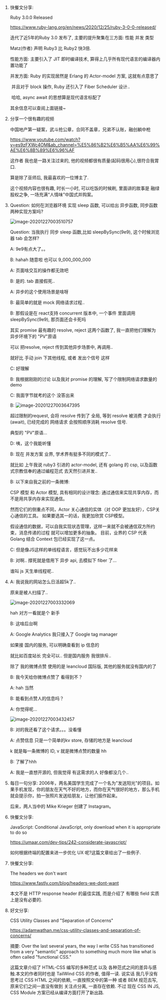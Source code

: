 1. 快餐文分享:

   Ruby 3.0.0 Released

   https://www.ruby-lang.org/en/news/2020/12/25/ruby-3-0-0-released/

   迭代了近5年的Ruby 3.0 发布了, 主要的提升聚集在三方面: 性能 并发 类型

   Matz(作者) 声明 Ruby3 比 Ruby2 快3倍. 

   性能方面: 主要引入了 JIT 即时编译技术, 算得上几乎所有现代语言的编译器内置功能了

   并发方面: Ruby 的实现居然是 Erlang 的 Actor-model 方案, 这就有点意思了

   ​         并且对于 block 操作, Ruby 还引入了 Fiber Scheduler 设计..

   ​		  哈哈, async await 的思想算是现代语言标配了

   其余信息可以查阅上面链接~

2. 分享一个很有趣的视频

   中国地产第一疑案，武斗抢公章，合同不盖章，兄弟不认账，融创躺中枪

   https://www.youtube.com/watch?v=es9zFXWc4OM&ab_channel=%E5%86%B2%E6%B5%AA%E6%99%AE%E6%8B%89%E6%96%AF

   这作者 我也是一路关注过来的, 他的视频都很有质量(起码很用心),很符合我胃口.

   算是除了巫师后, 我最喜欢的一位博主了.

   这个视频内容也很有趣, 时长一小时, 可以吃饭的时候刷, 里面讲的故事是 融绿股权之争, 一场充满“人情味”中国式并购案。 
   
3. Question: 如何在浏览器环境 实现 sleep 函数, 可以给出 异步函数, 同步函数 两种实现方案吗?

   ![image-20201227003510757](docs/image-20201227003510757.png)

   Question: 当我执行 同步 sleep 函数,比如 sleepBySync(9e9), 这个时候浏览器 tab 会怎样?

   A: 9e9有点大了。。

   B: hahah 随意啦 也可以 9_000_000_000

   A: 页面啥交互的操作都无效吧

   B: 是的. tab 直接假死..

   A: 异步的这个使用场景是啥呀

   B: 最简单的就是 mock 网络请求过程..

   B: 那假设是在 react支持  concurrent 版本中, 一个事件 里面调用 sleepBySync(9e9), 那页面还会卡死吗

   其实 promise 最有趣的 resolve, reject 这两个函数了, 我一直把他们理解为 异步环境下的 "PV"原语

   可以 把resolve, reject 传到其他异步场景中, 再调用..

   就好比 手动 join 下其他线程, 或者 发出个信号 这样

   C: 好理解

   B: 我根据刚刚的讨论 以及我对 promise 的理解, 写了个限制网络请求数量的demo

   C: 我面字节就考的这个 没答出来

   B: ![image-20201227003647395](docs/image-20201227003647395.png)

   超过限制的request, 会将 resolve 传到了 全局, 等到 resolve 被消费 才会执行(await),  已经完成的 网络请求 会按照顺序消耗 resolve 信号.

   典型的 "PV"原语...

   D: 咦，这个我能听懂

   B: 现在 并发方案 业界, 学术界有挺多不同的模式了..

   就比如 上午我说 ruby3 引进的 actor-model, 还有 golang 的 csp, 以及函数式宗教信奉的通过编程范式 去天然引进并发..

   B: 以下来自我之前的一条微博:

   CSP 模型 和 Actor 模型, 具有相同的设计理念:
   通过通信来实现共享内存，而不是用共享内存来实现通信。

   然而它们的侧重点不同，Actor 关心通信的实体（对 OOP 更加友好），CSP关心通信的工具。
   如果要选其一的话，我更加欣赏 CSP模型。

   假设通信的数据，可以自我实现状态管理，这样一来就不会被通信双方所约束，消息传递的过程 就可以增加更多的抽象。
   目前，业界的 CSP 代表 Golang 结合 Context 包已经实现了这一点。

   C: 但是像JS这样的单线程语言，感觉玩不出多少花样来

   B: 对啊.. 撑死就是借用下 异步 api, 去模拟下 fiber 了...

   谁叫 js 天生单线程呢..

4. A: 我说我的网站怎么日活超5k了..

   原来是被人扫描了..

   ![image-20201227003332069](docs/image-20201227003332069.png)

   hah 对方一看就是个 新手

   B: 这啥后台啊

   A: Google Analytics  我只接入了 Google tag manager 

   如果接 国内的服务, 可以明确查看到 ip 信息的

   就比如百度站长 完全可以.. 但是国内服务 我很排斥..

   除了 我的微博点赞 使用的是 leancloud 国际版, 其他的服务就没有国内的了

   B: 我今天给你微博点赞了 看得到不？

   A: hah 当然

   B: 能看到点赞人的信息吗？

   A: 你觉得呢...

   ![image-20201227003432457](docs/image-20201227003432457.png)

   B: 对的我还看了这个请求。。。没看懂

   A: 点赞信息 只是一个简单的kv store, 存储的地方是 leancloud

   k 就是每一条微博的 ID, v 就是微博点赞的数量 hh

   B: 了解了hhh

   A: 我是一直想开源的, 但我觉得 有这需求的人 好像都没几个..
   
5. 每日一句分享: 2006年，两名美国学生完成了一个名为"发送阳光"的项目。如果手机发现，你的朋友在天气不好的地方，而你在天气很好的地方，那么手机就会提示你，拍一张照片发送给朋友，让他们振作起来。

   后来，两人当中的 Mike Krieger 创建了 Instagram。
   
6. 快餐文分享:

   JavaScript: Conditional JavaScript, only download when it is appropriate to do so

   https://umaar.com/dev-tips/242-considerate-javascript/

   如何根据终端的配置来进一步优化 UX 呢?这篇文章给出了一些例子.

7. 快餐文分享:

   The headers we don't want

   https://www.fastly.com/blog/headers-we-dont-want

   本文不是 HTTP response header 的最佳实践, 而是介绍了 有哪些 field 实质上是没有必要的.

8. 好文分享:

   CSS Utility Classes and "Separation of Concerns"

   https://adamwathan.me/css-utility-classes-and-separation-of-concerns/

   摘要: Over the last several years, the way I write CSS has transitioned from a very "semantic" approach to something much more like what is often called "functional CSS."

   

   这篇文章介绍了 HTML-CSS 编写的多种范式 以及 各种范式之间的差异与感触.本文的作者同时也是 TailWind CSS 的作者, 值得一读. 
   说实话 我几乎没有思考过 CSS HTML 之间的依赖, 一直按照文中的第一种 或者 BEM 规范去写, 原来它们之间一直没有做到 关注点分离, 一直存在依赖.
   不过 现在 CSS IN JS, CSS Module 方案已经从编译方面打开了新出路.

   